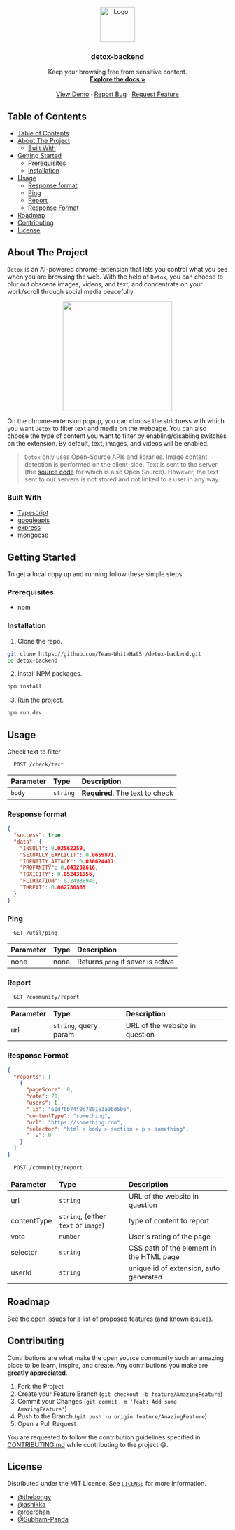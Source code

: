 <!-- PROJECT LOGO -->
<p align="center">
  <a href="https://github.com/Team-WhiteHatSr/detox-backend">
    <img src="https://github.com/Team-WhiteHatSr/detox-chrome-extension/blob/master/public/icon.png?raw=true" alt="Logo" width="80">
  </a>

  <h3 align="center">detox-backend</h3>

  <p align="center">
    Keep your browsing free from sensitive content.
    <br />
    <a href="https://github.com/Team-WhiteHatSr/detox-backend/#about-the-project"><strong>Explore the docs »</strong></a>
    <br />
    <br />
    <a href="https://github.com/Team-WhiteHatSr/detox-backend/">View Demo</a>
    ·
    <a href="https://github.com/Team-WhiteHatSr/detox-backend/issues">Report Bug</a>
    ·
    <a href="https://github.com/Team-WhiteHatSr/detox-backend/issues">Request Feature</a>
  </p>
</p>




<!-- TABLE OF CONTENTS -->
## Table of Contents

- [Table of Contents](#table-of-contents)
- [About The Project](#about-the-project)
  - [Built With](#built-with)
- [Getting Started](#getting-started)
  - [Prerequisites](#prerequisites)
  - [Installation](#installation)
- [Usage](#usage)
  - [Response format](#response-format)
  - [Ping](#ping)
  - [Report](#report)
  - [Response Format](#response-format-1)
- [Roadmap](#roadmap)
- [Contributing](#contributing)
- [License](#license)



<!-- ABOUT THE PROJECT -->
## About The Project

`Detox` is an AI-powered chrome-extension that lets you control what you see when you are browsing the web. With the help of `Detox`, you can choose to blur out obscene images, videos, and text, and concentrate on your work/scroll through social media peacefully.

<p align="center">
    <img src="https://github.com/Team-WhiteHatSr/detox-chrome-extension/raw/master/assets/demo-screenshot.png" width="250" style="text-align: center" />
</p>

On the chrome-extension popup, you can choose the strictness with which you want `Detox` to filter text and media on the webpage. You can also choose the type of content you want to filter by enabling/disabling switches on the extension. By default, text, images, and videos will be enabled.

> `Detox` only uses Open-Source APIs and libraries. Image content detection is performed on the client-side. Text is sent to the server (the [source code](https://github.com/Team-WhiteHatSr/detox-backend) for which is also Open Source). However, the text sent to our servers is not stored and not linked to a user in any way.

### Built With

* [Typescript](https://www.typescriptlang.org/)
* [googleapis](https://www.npmjs.com/package/googleapis)
* [express](https://www.npmjs.com/package/express)
* [mongoose](https://www.npmjs.com/package/mongoose)



<!-- GETTING STARTED -->
## Getting Started

To get a local copy up and running follow these simple steps.

### Prerequisites

* npm


### Installation
 
1. Clone the repo.
```sh
git clone https://github.com/Team-WhiteHatSr/detox-backend.git
cd detox-backend
```
2. Install NPM packages.
```sh
npm install
```
3. Run the project.
```sh
npm run dev
```

<!-- USAGE EXAMPLES -->
## Usage


Check text to filter
```http
  POST /check/text
```

| Parameter | Type     | Description                     |
| :-------- | :------- | :------------------------------ |
| `body`    | `string` | **Required**. The text to check |



### Response format

```json
{
  "success": true,
  "data": {
    "INSULT": 0.02562259,
    "SEXUALLY_EXPLICIT": 0.0659871,
    "IDENTITY_ATTACK": 0.036624417,
    "PROFANITY": 0.043232616,
    "TOXICITY": 0.052431956,
    "FLIRTATION": 0.24988943,
    "THREAT": 0.062780865
  }
}
```


### Ping

```http
  GET /util/ping
```

| Parameter | Type | Description                       |
| :-------- | :--- | :-------------------------------- |
| none      | none | Returns `pong` if sever is active |



### Report

```http
  GET /community/report
```

| Parameter | Type                  | Description                             |
| :-------- | :-------------------- | :-------------------------------------- |
| url       | `string`, query param | URL of the website in question          |



### Response Format

```json
{
  "reports": [
    {
      "pageScore": 0,
      "vote": 70,
      "users": [],
      "_id": "60d76b74f0c7801e3a0bd5b6",
      "contentType": "something",
      "url": "https://something.com",
      "selector": "html > body > section > p > something",
      "__v": 0
    }
  ]
}
```

```http
  POST /community/report
```

| Parameter | Type                  | Description                             |
| :-------- | :-------------------- | :-------------------------------------- |
| url       | `string`              | URL of the website in question          |
| contentType| `string`, (either `text` or `image`) | type of content to report|
| vote| `number` | User's rating of the page|
| selector| `string` | CSS path of the element in the HTML page|
| userId| `string` | unique id of extension, auto generated|



<!-- ROADMAP -->
## Roadmap

See the [open issues](https://github.com/Team-WhiteHatSr/detox-backend/issues) for a list of proposed features (and known issues).



<!-- CONTRIBUTING -->
## Contributing

Contributions are what make the open source community such an amazing place to be learn, inspire, and create. Any contributions you make are **greatly appreciated**.

1. Fork the Project
2. Create your Feature Branch (`git checkout -b feature/AmazingFeature`)
3. Commit your Changes (`git commit -m 'feat: Add some AmazingFeature'`)
4. Push to the Branch (`git push -u origin feature/AmazingFeature`)
5. Open a Pull Request

You are requested to follow the contribution guidelines specified in [CONTRIBUTING.md](./CONTRIBUTING.md) while contributing to the project :smile:.



<!-- LICENSE -->
## License

Distributed under the MIT License. See [`LICENSE`](./LICENSE) for more information.




<!-- MARKDOWN LINKS & IMAGES -->
<!-- https://www.markdownguide.org/basic-syntax/#reference-style-links -->

- [@thebongy](https://github.com/thebongy)
- [@ashikka](https://github.com/ashikka)
- [@roerohan](https://github.com/roerohan)
- [@Subham-Panda](https://github.com/Subham-Panda)
